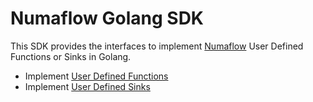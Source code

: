 # Numaflow Golang SDK

This SDK provides the interfaces to implement [Numaflow](https://github.com/numaproj/numaflow) User Defined Functions or Sinks in Golang.
- Implement [User Defined Functions](https://pkg.go.dev/github.com/ashwinidulams/numaflow-go/pkg/function)
- Implement [User Defined Sinks](https://pkg.go.dev/github.com/ashwinidulams/numaflow-go/pkg/sink)